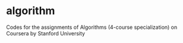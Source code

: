 # algorithm
Codes for the assignments of Algorithms (4-course specialization) on Coursera by Stanford University
